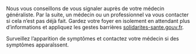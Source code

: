 Nous vous conseillons de vous signaler auprès de votre
médecin généraliste.
Par la suite, un médecin ou un professionnel va vous
contacter si cela n’est pas déjà fait.
Gardez votre foyer en isolement en attendant plus d’informations
et appliquez les gestes barrières
[solidarites-sante.gouv.fr](https://solidarites-sante.gouv.fr/soins-et-maladies/maladies/maladies-infectieuses/coronavirus/tout-savoir-sur-le-covid-19/article/comment-se-proteger-du-coronavirus-covid-19).

Surveillez l’apparition de symptômes et contactez votre médecin si des symptômes apparaîssent.
